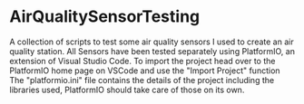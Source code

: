 # AirQualitySensorTesting
A collection of scripts to test some air quality sensors I used to create an air quality station.
All Sensors have been tested separately using PlatformIO, an extension of Visual Studio Code.
To import the project head over to the PlatformIO home page on VSCode and use the "Import Project" function
The "platformio.ini" file contains the details of the project including the libraries used, PlatformIO should take care of those on its own.
